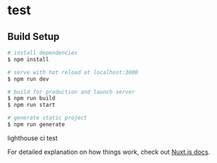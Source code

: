 # test

## Build Setup

```bash
# install dependencies
$ npm install

# serve with hot reload at localhost:3000
$ npm run dev

# build for production and launch server
$ npm run build
$ npm run start

# generate static project
$ npm run generate
```
lighthouse ci test

For detailed explanation on how things work, check out [Nuxt.js docs](https://nuxtjs.org).
